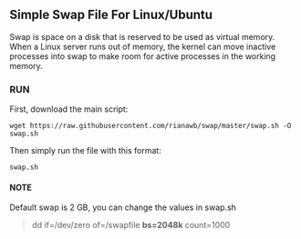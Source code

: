 ## Simple Swap File For Linux/Ubuntu

Swap is space on a disk that is reserved to be used as virtual memory. When a Linux server runs out of memory, the kernel can move inactive processes into swap to make room for active processes in the working memory.

### RUN

First, download the main script:
```
wget https://raw.githubusercontent.com/rianawb/swap/master/swap.sh -O swap.sh
```
Then simply run the file with this format:
```
swap.sh
```
#### NOTE

Default swap is 2 GB, you can change the values in swap.sh
> dd if=/dev/zero of=/swapfile **bs=2048k** count=1000
